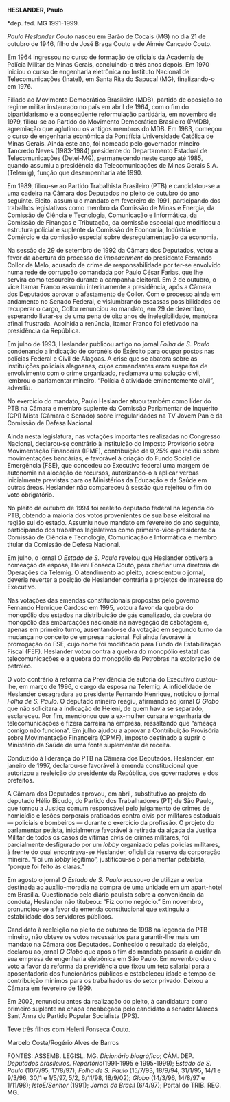 **HESLANDER, Paulo**

\*dep. fed. MG 1991-1999.

*Paulo Heslander Couto* nasceu em Barão de Cocais (MG) no dia 21 de
outubro de 1946, filho de José Braga Couto e de Aimée Cançado Couto.

Em 1964 ingressou no curso de formação de oficiais da Academia de
Polícia Militar de Minas Gerais, concluindo-o três anos depois. Em 1970
iniciou o curso de engenharia eletrônica no Instituto Nacional de
Telecomunicações (Inatel), em Santa Rita do Sapucaí (MG), finalizando-o
em 1976.

Filiado ao Movimento Democrático Brasileiro (MDB), partido de oposição
ao regime militar instaurado no país em abril de 1964, com o fim do
bipartidarismo e a conseqüente reformulação partidária, em novembro de
1979, filiou-se ao Partido do Movimento Democrático Brasileiro (PMDB),
agremiação que aglutinou os antigos membros do MDB. Em 1983, começou o
curso de engenharia econômica da Pontifícia Universidade Católica de
Minas Gerais. Ainda este ano, foi nomeado pelo governador mineiro
Tancredo Neves (1983-1984) presidente do Departamento Estadual de
Telecomunicações (Detel-MG), permanecendo neste cargo até 1985, quando
assumiu a presidência da Telecomunicações de Minas Gerais S.A.
(Telemig), função que desempenharia até 1990.

Em 1989, filiou-se ao Partido Trabalhista Brasileiro (PTB) e
candidatou-se a uma cadeira na Câmara dos Deputados no pleito de outubro
do ano seguinte. Eleito, assumiu o mandato em fevereiro de 1991,
participando dos trabalhos legislativos como membro da Comissão de Minas
e Energia, da Comissão de Ciência e Tecnologia, Comunicação e
Informática, da Comissão de Finanças e Tributação, da comissão especial
que modificou a estrutura policial e suplente da Comissão de Economia,
Indústria e Comércio e da comissão especial sobre desregulamentação da
economia.

Na sessão de 29 de setembro de 1992 da Câmara dos Deputados, votou a
favor da abertura do processo de *impeachment* do presidente Fernando
Collor de Melo, acusado de crime de responsabilidade por ter-se
envolvido numa rede de corrupção comandada por Paulo César Farias, que
lhe servira como tesoureiro durante a campanha eleitoral. Em 2 de
outubro, o vice Itamar Franco assumiu interinamente a presidência, após
a Câmara dos Deputados aprovar o afastamento de Collor. Com o processo
ainda em andamento no Senado Federal, e vislumbrando escassas
possibilidades de recuperar o cargo, Collor renunciou ao mandato, em 29
de dezembro, esperando livrar-se de uma pena de oito anos de
inelegibilidade, manobra afinal frustrada. Acolhida a renúncia, Itamar
Franco foi efetivado na presidência da República.

Em julho de 1993, Heslander publicou artigo no jornal *Folha de S.
Paulo* condenando a indicação de coronéis do Exército para ocupar postos
nas polícias Federal e Civil de Alagoas. A crise que se abatera sobre as
instituições policiais alagoanas, cujos comandantes eram suspeitos de
envolvimento com o crime organizado, reclamava uma solução civil,
lembrou o parlamentar mineiro. “Polícia é atividade eminentemente
civil”, advertiu.

No exercício do mandato, Paulo Heslander atuou também como líder do PTB
na Câmara e membro suplente da Comissão Parlamentar de Inquérito (CPI)
Mista (Câmara e Senado) sobre irregularidades na TV Jovem Pan e da
Comissão de Defesa Nacional.

Ainda nesta legislatura, nas votações importantes realizadas no
Congresso Nacional, declarou-se contrário à instituição do Imposto
Provisório sobre Movimentação Financeira (IPMF), contribuição de 0,25%
que incidiu sobre movimentações bancárias, e favorável à criação do
Fundo Social de Emergência (FSE), que concedeu ao Executivo federal uma
margem de autonomia na alocação de recursos, autorizando-o a aplicar
verbas inicialmente previstas para os Ministérios da Educação e da Saúde
em outras áreas. Heslander não compareceu à sessão que rejeitou o fim do
voto obrigatório.

No pleito de outubro de 1994 foi reeleito deputado federal na legenda do
PTB, obtendo a maioria dos votos provenientes de sua base eleitoral na
região sul do estado. Assumiu novo mandato em fevereiro do ano seguinte,
participando dos trabalhos legislativos como primeiro-vice-presidente da
Comissão de Ciência e Tecnologia, Comunicação e Informática e membro
titular da Comissão de Defesa Nacional.

Em julho, o jornal *O Estado de S. Paulo* revelou que Heslander obtivera
a nomeação da esposa, Heleni Fonseca Couto, para chefiar uma diretoria
de Operações da Telemig. O atendimento ao pleito, acrescentou o jornal,
deveria reverter a posição de Heslander contrária a projetos de
interesse do Executivo.

Nas votações das emendas constitucionais propostas pelo governo Fernando
Henrique Cardoso em 1995, votou a favor da quebra do monopólio dos
estados na distribuição de gás canalizado, da quebra do monopólio das
embarcações nacionais na navegação de cabotagem e, apenas em primeiro
turno, ausentando-se da votação em segundo turno da mudança no conceito
de empresa nacional. Foi ainda favorável à prorrogação do FSE, cujo nome
foi modificado para Fundo de Estabilização Fiscal (FEF). Heslander votou
contra a quebra do monopólio estatal das telecomunicações e a quebra do
monopólio da Petrobras na exploração de petróleo.

O voto contrário à reforma da Previdência de autoria do Executivo
custou-lhe, em março de 1996, o cargo da esposa na Telemig. A
infidelidade de Heslander desagradara ao presidente Fernando Henrique,
noticiou o jornal *Folha de S. Paulo*. O deputado mineiro reagiu,
afirmando ao jornal *O Globo* que não solicitara a indicação de Heleni,
de quem havia se separado, esclareceu. Por fim, mencionou que a
ex-mulher cursara engenharia de telecomunicações e fizera carreira na
empresa, ressaltando que “ameaça comigo não funciona”. Em julho ajudou a
aprovar a Contribuição Provisória sobre Movimentação Financeira (CPMF),
imposto destinado a suprir o Ministério da Saúde de uma fonte
suplementar de receita.

Conduzido à liderança do PTB na Câmara dos Deputados. Heslander, em
janeiro de 1997, declarou-se favorável à emenda constitucional que
autorizou a reeleição do presidente da República, dos governadores e dos
prefeitos.

A Câmara dos Deputados aprovou, em abril, substitutivo ao projeto do
deputado Hélio Bicudo, do Partido dos Trabalhadores (PT) de São Paulo,
que tornou a Justiça comum responsável pelo julgamento de crimes de
homicídio e lesões corporais praticados contra civis por militares
estaduais — policiais e bombeiros — durante o exercício da profissão. O
projeto do parlamentar petista, inicialmente favorável à retirada da
alçada da Justiça Militar de todos os casos de vítimas civis de crimes
militares, foi parcialmente desfigurado por um *lobby* organizado pelas
polícias militares, à frente do qual encontrava-se Heslander, oficial da
reserva da corporação mineira. “Foi um *lobby* legítimo”, justificou-se
o parlamentar petebista, “porque foi feito às claras.”

Em agosto o jornal *O Estado de S. Paulo* acusou-o de utilizar a verba
destinada ao auxílio-moradia na compra de uma unidade em um apart-hotel
em Brasília. Questionado pelo diário paulista sobre a conveniência da
conduta, Heslander não titubeou: “Fiz como negócio.” Em novembro,
pronunciou-se a favor da emenda constitucional que extinguiu a
estabilidade dos servidores públicos.

Candidato à reeleição no pleito de outubro de 1998 na legenda do PTB
mineiro, não obteve os votos necessários para garantir-lhe mais um
mandato na Câmara dos Deputados. Conhecido o resultado da eleição,
declarou ao jornal *O Globo* que após o fim do mandato passaria a cuidar
da sua empresa de engenharia eletrônica em São Paulo. Em novembro deu o
voto a favor da reforma da previdência que fixou um teto salarial para a
aposentadoria dos funcionários públicos e estabeleceu idade e tempo de
contribuição mínimos para os trabalhadores do setor privado. Deixou a
Câmara em fevereiro de 1999.

Em 2002, renunciou antes da realização do pleito, à candidatura como
primeiro suplente na chapa encabeçada pelo candidato a senador Marcos
Sant´Anna do Partido Popular Socialista (PPS).

Teve três filhos com Heleni Fonseca Couto.

Marcelo Costa/Rogério Alves de Barros

FONTES: ASSEMB. LEGISL. MG. *Dicionário biográfico*; CÂM. DEP.
*Deputados brasileiros. Repertório*(1991-1995 e 1995-1999); *Estado de
S. Paulo* (10/7/95, 17/8/97); *Folha de S. Paulo* (15/7/93, 18/9/94,
31/1/95, 14/1 e 9/3/96, 30/1 e 1/5/97, 5/2, 6/11/98, 18/9/02); *Globo*
(14/3/96, 14/8/97 e 1/11/98); *IstoÉ/Senhor* (1991); *Jornal do Brasil*
(6/4/97); Portal do TRIB. REG. MG.

 

